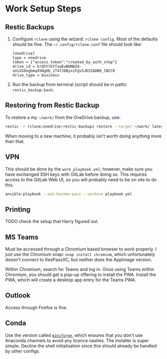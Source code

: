 # Work Setup Steps

## Restic Backups

1. Configure `rclone` using the wizard: `rclone config`. Most of the defaults
   should be fine. The `~/.config/rclone.conf` file should look like:

   ```
   [onedrive]
   type = onedrive
   token = {"access_token":"created_by_auth_step"}
   drive_id = b!Q5YrEtTxwEuNUNHZ4-vUiGS9ogGmq45Hg6b_iT4fJ6ByxiFgvSJKSIADB6_lBCCR
   drive_type = business
   ```
2. Run the backup from terminal (script should be in path): `restic_backup.bash`.

## Restoring from Restic Backup

To restore a my `~/work/` from the OneDrive backup, use:

```bash
restic -r rclone:onedrive:restic-backups restore --target ~/work/ latest:/home/mbluteau/work/
```

When moving to a new machine, it probably isn't worth doing anything more than
that.

## VPN

This should be done by the `work_playbook.yml`; however, make sure you have exchanged SSH keys with GitLab before doing so.
This requires access to the GitLab Web UI, so you will probably need to be on site to do this.

```bash
ansible-playbook --ask-become-pass --verbose playbook.yml
```

## Printing

TODO check the setup that Harry figured out.

## MS Teams

Must be accessed through a Chromium based browser to work properly. I just use
the Chromium snap: `snap install chromium`, which unfortunately doesn't connect
to KeePassXC, but neither does the AppImage version.

Within Chromium, search for Teams and log in.
Once using Teams within Chromium, you should get a pop-up offering to install the PWA.
Install the PWA, which will create a desktop app entry for the Teams PWA.

## Outlook

Access through Firefox is fine.

## Conda

Use the version called [`miniforge`](https://github.com/conda-forge/miniforge),
which ensures that you don't use Anaconda channels to avoid any licence nasties.
The installer is super simple. Decline the shell initialisation since this should already be handled by other configs.
